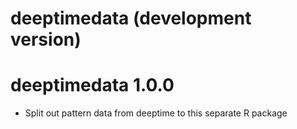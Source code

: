 # deeptimedata (development version)

# deeptimedata 1.0.0

* Split out pattern data from deeptime to this separate R package
